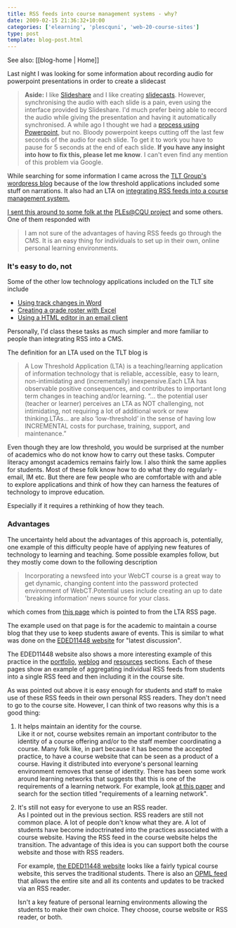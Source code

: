 ```yaml
---
title: RSS feeds into course management systems - why?
date: 2009-02-15 21:36:32+10:00
categories: ['elearning', 'plescquni', 'web-20-course-sites']
type: post
template: blog-post.html
---
```


See also: [[blog-home | Home]]

Last night I was looking for some information about recording audio for powerpoint presentations in order to create a slidecast

> **Aside:** I like [Slideshare](http://www.slideshare.net/) and I like creating [slidecasts](http://www.slideshare.net/davidj/immersive-3d-technologies-and-learning-and-teaching-at-cqu). However, synchronising the audio with each slide is a pain, even using the interface provided by Slideshare. I'd much prefer being able to record the audio while giving the presentation and having it automatically synchronised. A while ago I thought we had a [process using Powerpoint](/blog2/2008/08/07/creating-slidecasts-on-slideshare-e-learning-support/), but no. Bloody powerpoint keeps cutting off the last few seconds of the audio for each slide. To get it to work you have to pause for 5 seconds at the end of each slide. **If you have any insight into how to fix this, please let me know**. I can't even find any mention of this problem via Google.

While searching for some information I came across the [TLT Group's wordpress blog](http://tltgroup.wordpress.com/) because of the low threshold applications included some stuff on narrations. It also had an LTA on [integrating RSS feeds into a course management system.](http://tltgroup.wordpress.com/low-threshold-applications/44-integrating-rss-feeds-into-your-course-management-system/)

[](http://tltgroup.wordpress.com/low-threshold-applications/44-integrating-rss-feeds-into-your-course-management-system/)

[I sent this around to some folk at the](http://tltgroup.wordpress.com/low-threshold-applications/44-integrating-rss-feeds-into-your-course-management-system/) [PLEs@CQU project](http://cddu.cqu.edu.au/index.php/PLEs%40CQUni) and some others. One of them responded with

> I am not sure of the advantages of having RSS feeds go through the CMS. It is an easy thing for individuals to set up in their own, online personal learning environments.

### It's easy to do, not

Some of the other low technology applications included on the TLT site include

- [Using track changes in Word](http://tltgroup.wordpress.com/low-threshold-applications/lta-1-tracking-changes-in-microsoft-word-documents/)
- [Creating a grade roster with Excel](http://tltgroup.wordpress.com/low-threshold-applications/lta-3/)
- [Using a HTML editor in an email client](http://tltgroup.wordpress.com/low-threshold-applications/7-using-html-editor-in-e-mail-client/)

Personally, I'd class these tasks as much simpler and more familiar to people than integrating RSS into a CMS.

The definition for an LTA used on the TLT blog is

> A Low Threshold Application (LTA) is a teaching/learning application of information technology that is reliable, accessible, easy to learn, non-intimidating and (incrementally) inexpensive.Each LTA has observable positive consequences, and contributes to important long term changes in teaching and/or learning. “… the potential user (teacher or learner) perceives an LTA as NOT challenging, not intimidating, not requiring a lot of additional work or new thinking.LTAs… are also ‘low-threshold’ in the sense of having low INCREMENTAL costs for purchase, training, support, and maintenance.”

Even though they are low threshold, you would be surprised at the number of academics who do not know how to carry out these tasks. Computer literacy amongst academics remains fairly low. I also think the same applies for students. Most of these folk know how to do what they do regularly - email, IM etc. But there are few people who are comfortable with and able to explore applications and think of how they can harness the features of technology to improve education.

Especially if it requires a rethinking of how they teach.

### Advantages

The uncertainty held about the advantages of this approach is, potentially, one example of this difficulty people have of applying new features of technology to learning and teaching. Some possible examples follow, but they mostly come down to the following description

> Incorporating a newsfeed into your WebCT course is a great way to get dynamic, changing content into the password protected environment of WebCT.Potential uses include creating an up to date 'breaking information' news source for your class.

which comes from [this page](http://www.sitegeist.com/stories/2003/04/16/howToGetANewsFeedIntoYourWebctCourse.html) which is pointed to from the LTA RSS page.

The example used on that page is for the academic to maintain a course blog that they use to keep students aware of events. This is similar to what was done on the [EDED11448 website](http://webfuse.cqu.edu.au/Courses/EDED11448/) for "latest discussion".

The EDED11448 website also shows a more interesting example of this practice in the [portfolio](http://webfuse.cqu.edu.au/Courses/EDED11448/Portfolio/), [weblog](http://webfuse.cqu.edu.au/Courses/EDED11448/Weblog/) and [resources](http://webfuse.cqu.edu.au/Courses/EDED11448/) sections. Each of these pages show an example of aggregating individual RSS feeds from students into a single RSS feed and then including it in the course site.

As was pointed out above it is easy enough for students and staff to make use of these RSS feeds in their own personal RSS readers. They don't need to go to the course site. However, I can think of two reasons why this is a good thing:

1. It helps maintain an identity for the course.  
    Like it or not, course websites remain an important contributor to the identity of a course offering and/or to the staff member coordinating a course. Many folk like, in part because it has become the accepted practice, to have a course website that can be seen as a product of a course. Having it distributed into everyone's personal learning environment removes that sense of identity. There has been some work around learning networks that suggests that this is one of the requirements of a learning network. For example, look [at this paper](/blog2/publications/learning-networks-harnessing-the-power-of-online-communities-for-discipline-and-lifelong-learning/) and search for the section titled "requirements of a learning network".
2. It's still not easy for everyone to use an RSS reader.  
    As I pointed out in the previous section. RSS readers are still not common place. A lot of people don't know what they are. A lot of students have become indoctrinated into the practices associated with a course website. Having the RSS feed in the course website helps the transition. The advantage of this idea is you can support both the course website and those with RSS readers.
    
    For example, [the EDED11448 website](http://webfuse.cqu.edu.au/Courses/EDED11448/) looks like a fairly typical course website, this serves the traditional students. There is also an [OPML feed](http://webfuse.cqu.edu.au/Courses/EDED11448/eded11448.opml) that allows the entire site and all its contents and updates to be tracked via an RSS reader.
    
    Isn't a key feature of personal learning environments allowing the students to make their own choice. They choose, course website or RSS reader, or both.